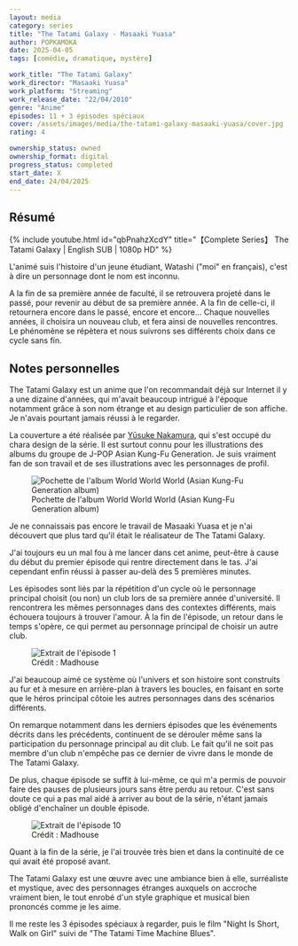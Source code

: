 ```yaml
---
layout: media
category: series
title: "The Tatami Galaxy - Masaaki Yuasa"
author: POPKAMOKA
date: 2025-04-05
tags: [comédie, dramatique, mystère]

work_title: "The Tatami Galaxy"
work_director: "Masaaki Yuasa"
work_platform: "Streaming"
work_release_date: "22/04/2010"
genre: "Anime"
episodes: 11 + 3 épisodes spéciaux
cover: /assets/images/media/the-tatami-galaxy-masaaki-yuasa/cover.jpg
rating: 4

ownership_status: owned
ownership_format: digital
progress_status: completed
start_date: X
end_date: 24/04/2025
---
```


## Résumé
{% include youtube.html id="qbPnahzXcdY" title="【Complete Series】 The Tatami Galaxy | English SUB | 1080p HD" %}

L'animé suis l'histoire d'un jeune étudiant, Watashi ("moi" en français), c'est à dire un personnage dont le nom est inconnu.

A la fin de sa première année de faculté, il se retrouvera projeté dans le passé, pour revenir au début de sa première année. A la fin de celle-ci, il retournera encore dans le passé, encore et encore...
Chaque nouvelles années, il choisira un nouveau club, et fera ainsi de nouvelles rencontres. Le phénomène se répètera et nous suivrons ses différents choix dans ce cycle sans fin.

## Notes personnelles
The Tatami Galaxy est un anime que l'on recommandait déjà sur Internet il y a une dizaine d'années, qui m'avait beaucoup intrigué à l'époque notamment grâce à son nom étrange et au design particulier de son affiche. Je n'avais pourtant jamais réussi à le regarder. 

La couverture a été réalisée par [Yūsuke Nakamura](https://www.instagram.com/yusuke_nakamura_jp/), qui s'est occupé du chara design de la série. Il est surtout connu pour les illustrations des albums du groupe de J-POP Asian Kung-Fu Generation. Je suis vraiment fan de son travail et de ses illustrations avec les personnages de profil.

<figure>
  <img src="{{ '/assets/images/media/the-tatami-galaxy-masaaki-yuasa/world.jpg' | relative_url }}" alt="Pochette de l'album World World World (Asian Kung-Fu Generation album)">
  <figcaption>Pochette de l'album World World World (Asian Kung-Fu Generation album)</figcaption>
</figure>


Je ne connaissais pas encore le travail de Masaaki Yuasa et je n'ai découvert que plus tard qu'il était le réalisateur de The Tatami Galaxy.

J'ai toujours eu un mal fou à me lancer dans cet anime, peut-être à cause du début du premier épisode qui rentre directement dans le tas.
J'ai cependant enfin réussi à passer au-delà des 5 premières minutes.

Les épisodes sont liés par la répétition d'un cycle où le personnage principal choisit (ou non) un club lors de sa première année d'université. Il rencontrera les mêmes personnages dans des contextes différents, mais échouera toujours à trouver l'amour. À la fin de l'épisode, un retour dans le temps s'opère, ce qui permet au personnage principal de choisir un autre club.

<figure>
  <img src="{{ '/assets/images/media/the-tatami-galaxy-masaaki-yuasa/extrait1.png' | relative_url }}" alt="Extrait de l'épisode 1">
  <figcaption>Crédit : Madhouse</figcaption>
</figure>

J'ai beaucoup aimé ce système où l'univers et son histoire sont construits au fur et à mesure en arrière-plan à travers les boucles, en faisant en sorte que le héros principal côtoie les autres personnages dans des scénarios différents.

On remarque notamment dans les derniers épisodes que les événements décrits dans les précédents, continuent de se dérouler même sans la participation du personnage principal au dit club. Le fait qu'il ne soit pas membre d'un club n'empêche pas ce dernier de vivre dans le monde de The Tatami Galaxy.

De plus, chaque épisode se suffit à lui-même, ce qui m'a permis de pouvoir faire des pauses de plusieurs jours sans être perdu au retour. C'est sans doute ce qui a pas mal aidé à arriver au bout de la série, n'étant jamais obligé d'enchaîner un double épisode.

<figure>
  <img src="{{ '/assets/images/media/the-tatami-galaxy-masaaki-yuasa/extrait2.png' | relative_url }}" alt="Extrait de l'épisode 10">
  <figcaption>Crédit : Madhouse</figcaption>
</figure>

Quant à la fin de la série, je l'ai trouvée très bien et dans la continuité de ce qui avait été proposé avant.

The Tatami Galaxy est une œuvre avec une ambiance bien à elle, surréaliste et mystique, avec des personnages étranges auxquels on accroche vraiment bien, le tout enrobé d'un style graphique et musical bien prononcés comme je les aime. 

Il me reste les 3 épisodes spéciaux à regarder, puis le film "Night Is Short, Walk on Girl" suivi de "The Tatami Time Machine Blues".